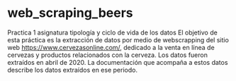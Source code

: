 # web_scraping_beers
Practica 1 asignatura tipología y ciclo de vida de los datos
El objetivo de esta práctica es la extracción de datos por medio de webscrapping del sitio web https://www.cervezasonline.com/, dedicado a la venta en línea de cervezas y productos relacionados con la cerveza.
Los datos fueron extraídos en abril de 2020. La documentación que acompaña a estos datos describe los datos extraídos en ese periodo.
